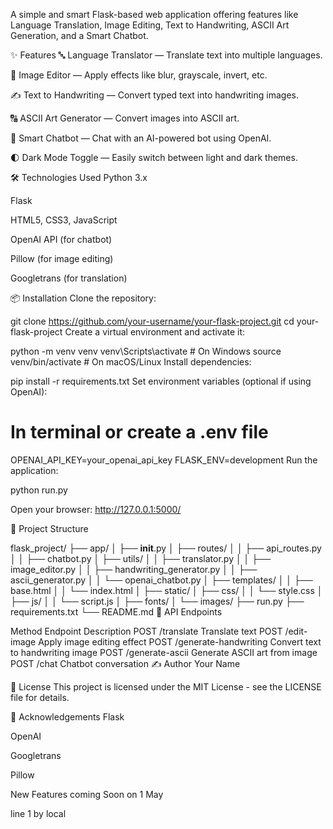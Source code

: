 A simple and smart Flask-based web application offering features like Language Translation, Image Editing, Text to Handwriting, ASCII Art Generation, and a Smart Chatbot.

✨ Features
🔤 Language Translator — Translate text into multiple languages.

🎨 Image Editor — Apply effects like blur, grayscale, invert, etc.

✍️ Text to Handwriting — Convert typed text into handwriting images.

🔠 ASCII Art Generator — Convert images into ASCII art.

🤖 Smart Chatbot — Chat with an AI-powered bot using OpenAI.

🌓 Dark Mode Toggle — Easily switch between light and dark themes.

🛠️ Technologies Used
Python 3.x

Flask

HTML5, CSS3, JavaScript

OpenAI API (for chatbot)

Pillow (for image editing)

Googletrans (for translation)

📦 Installation
Clone the repository:

git clone https://github.com/your-username/your-flask-project.git
cd your-flask-project
Create a virtual environment and activate it:

python -m venv venv
venv\Scripts\activate  # On Windows
source venv/bin/activate  # On macOS/Linux
Install dependencies:

pip install -r requirements.txt
Set environment variables (optional if using OpenAI):

# In terminal or create a .env file
OPENAI_API_KEY=your_openai_api_key
FLASK_ENV=development
Run the application:

python run.py

Open your browser:
http://127.0.0.1:5000/

📂 Project Structure

flask_project/
├── app/
│   ├── __init__.py
│   ├── routes/
│   │   ├── api_routes.py
│   │   ├── chatbot.py
│   ├── utils/
│   │   ├── translator.py
│   │   ├── image_editor.py
│   │   ├── handwriting_generator.py
│   │   ├── ascii_generator.py
│   │   └── openai_chatbot.py
│   ├── templates/
│   │   ├── base.html
│   │   └── index.html
│   ├── static/
│       ├── css/
│       │   └── style.css
│       ├── js/
│       │   └── script.js
│       ├── fonts/
│       └── images/
├── run.py
├── requirements.txt
└── README.md
📄 API Endpoints

Method	Endpoint	Description
POST	/translate	Translate text
POST	/edit-image	Apply image editing effect
POST	/generate-handwriting	Convert text to handwriting image
POST	/generate-ascii	Generate ASCII art from image
POST	/chat	Chatbot conversation
✍️ Author
Your Name

📜 License
This project is licensed under the MIT License - see the LICENSE file for details.

🙏 Acknowledgements
Flask

OpenAI

Googletrans

Pillow

New Features coming Soon on 1 May

line 1 by local